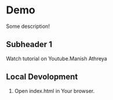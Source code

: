# Demo

Some description!

## Subheader 1

Watch tutorial on Youtube.Manish Athreya

## Local Devolopment 

1.  Open index.html in Your browser.